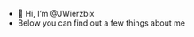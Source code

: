 - 👋 Hi, I’m @JWierzbix
- Below you can find out a few things about me
<!---
*****************************
********* KNOWLEDGE *********
*****************************
=============================
Technology used:
-----------------------------
> C# : .Net Core, .Net Framework, Windows Forms, WPF
> HTML, CSS, JS, PHP, XML/XSLT, phpMyAdmin, mySQL
> Python
> T-SQL
> Software Engeneering: UML, PERT, GANTT
> Structural Programming, Object Oriented Programming
=============================
Algorithms & Data Structures:
-----------------------------
> Dynamic Programming, Win & Qoncuer
> Sorting Algortithms, Searching Algorithms, Greedy Programming
> Graphs
> Optimalisation Methods
> Numerical Methods
> Heap, Queue, Binary Tree, List, Dictionary, Arrayys
=============================
Software Used:
-----------------------------
> Visual Studio, PyCharm, Notepad++
> SQL Management Studio
> CBA hosting (for Web developement)
> LateX
> Azure: DNS, IIS, Virtual Machines 
=============================
Projects:
-----------------------------
1. Prolog Validator (used: C#, Windows Forms)
everything connected with this project: https://github.com/przemekpia/IO.git 
****
everything below is on WebSide: http://jakubwierzbicki.cba.pl/ login:sggw , pass:123
2. Simple Calculator (used: JavaScript, HTML5, CSS)
3. Data WareHouse for Math tutoring (used: PHP, HTML5, CSS)
4. Logging Lobby (used: PHP, HTML5, CSS)
5. Invoice (used: XML, XSLT, HTML5)
****
6.
7.
--->
